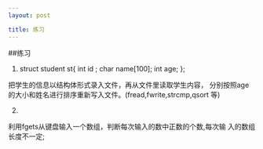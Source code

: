 ```yaml
---
layout: post

title: 练习 
---
```

##练习 

1.
	struct student st{
		int id ; 
		char name[100]; 
		int age;
	};

把学生的信息以结构体形式录入文件，再从文件里读取学生内容，
分别按照age的大小和姓名进行排序重新写入文件。(fread,fwrite,strcmp,qsort 等)

2.
利用fgets从键盘输入一个数组，判断每次输入的数中正数的个数,每次输
入的数组长度不一定;



